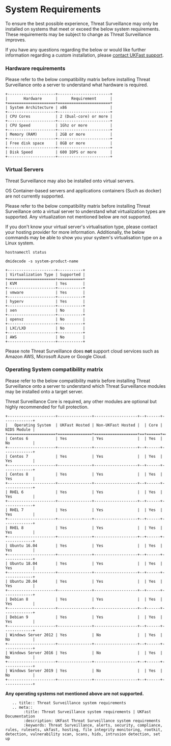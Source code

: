 # System Requirements

To ensure the best possible experience, Threat Surveillance may only be installed on systems that meet or exceed the below system requirements. These requirements may be subject to change as Threat Surveillance improves.

If you have any questions regarding the below or would like further information regarding a custom installation, please [contact UKFast support](https://my.ukfast.co.uk/pss/create).

### Hardware requirements

Please refer to the below compatibility matrix before installing Threat Surveillance onto a server to understand what hardware is required.

```eval_rst
+---------------------+-----------------------+
|       Hardware      |      Requirement      |
+=====================+=======================+
| System Architecture | x86                   |
+---------------------+-----------------------+
| CPU Cores           | 2 (Dual-core) or more |
+---------------------+-----------------------+
| CPU Speed           | 1Ghz or more          |
+---------------------+-----------------------+
| Memory (RAM)        | 2GB or more           |
+---------------------+-----------------------+
| Free disk space     | 8GB or more           |
+---------------------+-----------------------+
| Disk Speed          | 600 IOPS or more      |
+---------------------+-----------------------+
```

### Virtual Servers

Threat Surveillance may also be installed onto virtual servers. 

OS Container-based servers and applications containers (Such as docker) are not currently supported. 

Please refer to the below compatibility matrix before installing Threat Surveillance onto a virtual server to understand what virtualization types are supported. Any virtualization not mentioned below are not supported.

If you don't know your virtual server's virtualisation type, please contact your hosting provider for more information. Additionally, the below commands may be able to show you your system's virtualisation type on a Linux system.

`hostnamectl status`

`dmidecode -s system-product-name`

```eval_rst
+---------------------+-----------+
| Virtualization Type | Supported |
+=====================+===========+
| KVM                 | Yes       |
+---------------------+-----------+
| vmware              | Yes       |
+---------------------+-----------+
| hyperv              | Yes       |
+---------------------+-----------+
| xen                 | No        |
+---------------------+-----------+
| openvz              | No        |
+---------------------+-----------+
| LXC/LXD             | No        |
+---------------------+-----------+
| AWS                 | No        |
+---------------------+-----------+
```

Please note Threat Surveillance does **not** support cloud services such as Amazon AWS, Microsoft Azure or Google Cloud.

### Operating System compatibility matrix

Please refer to the below compatibility matrix before installing Threat Surveillance onto a server to understand which Threat Surveillance modules may be installed onto a target server. 

Threat Surveillance Core is required, any other modules are optional but highly recommended for full protection.

```eval_rst
+---------------------+---------------+-------------------+--+------+-------------+
|   Operating System  | UKFast Hosted | Non-UKFast Hosted |  | Core | NIDS Module |
+=====================+===============+===================+==+======+=============+
| Centos 6            | Yes           | Yes               |  | Yes  | No          |
+---------------------+---------------+-------------------+--+------+-------------+
| Centos 7            | Yes           | Yes               |  | Yes  | Yes         |
+---------------------+---------------+-------------------+--+------+-------------+
| Centos 8            | Yes           | Yes               |  | Yes  | Yes         |
+---------------------+---------------+-------------------+--+------+-------------+
| RHEL 6              | Yes           | Yes               |  | Yes  | Yes         |
+---------------------+---------------+-------------------+--+------+-------------+
| RHEL 7              | Yes           | Yes               |  | Yes  | Yes         |
+---------------------+---------------+-------------------+--+------+-------------+
| RHEL 8              | Yes           | Yes               |  | Yes  | Yes         |
+---------------------+---------------+-------------------+--+------+-------------+
| Ubuntu 16.04        | Yes           | Yes               |  | Yes  | Yes         |
+---------------------+---------------+-------------------+--+------+-------------+
| Ubuntu 18.04        | Yes           | Yes               |  | Yes  | Yes         |
+---------------------+---------------+-------------------+--+------+-------------+
| Ubuntu 20.04        | Yes           | Yes               |  | Yes  | Yes         |
+---------------------+---------------+-------------------+--+------+-------------+
| Debian 8            | Yes           | Yes               |  | Yes  | Yes         |
+---------------------+---------------+-------------------+--+------+-------------+
| Debian 9            | Yes           | Yes               |  | Yes  | Yes         |
+---------------------+---------------+-------------------+--+------+-------------+
| Windows Server 2012 | Yes           | No                |  | Yes  | No          |
+---------------------+---------------+-------------------+--+------+-------------+
| Windows Server 2016 | Yes           | No                |  | Yes  | No          |
+---------------------+---------------+-------------------+--+------+-------------+
| Windows Server 2019 | Yes           | No                |  | Yes  | No          |
+---------------------+---------------+-------------------+--+------+-------------+
```

**Any operating systems not mentioned above are not supported.**


```eval_rst
   .. title:: Threat Surveillance system requirements
   .. meta::
        :title: Threat Surveillance system requirements | UKFast Documentation
        :description: UKFast Threat Surveillance system requirements
        :keywords: Threat Surveillance, alerts, security, compliance, rules, rulesets, ukfast, hosting, file integrity monitoring, rootkit, detection, vulnerability scan, scans, hids, intrusion detection, set up
